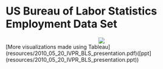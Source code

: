 # US Bureau of Labor Statistics Employment Data Set

<center><img src="images/bls_industries_by_ownership.png"></img></center>
[More visualizations made using Tableau](resources/2010_05_20_IVPR_BLS_presentation.pdf)([ppt](resources/2010_05_20_IVPR_BLS_presentation.ppt))
